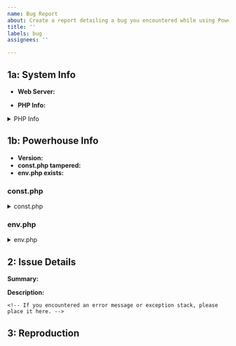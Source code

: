 ```yaml
---
name: Bug Report
about: Create a report detailing a bug you encountered while using Powerhouse
title: ''
labels: bug
assignees: ''

---
```


<!---
Hello, and thank you for choosing to report a bug today!

These comments will be your guide when writing your bug report. You
don't have to remove them, since these will not be shown in your final
report.

Follow the instructions carefully for us to properly attend to your report.
 --->
<!--
STEP 1a: Determining your Powerhouse installation.

==============================================
YOU CAN AUTOMATICALLY BUILD STEP 1a AND 1b WITH POWERHOUSE.
==============================================
Unless you are unable to run PHP CLI scripts, it is advised that you instead
use the issue writer, located at `/system/cli/issue_writer.php`, which will
automatically compose steps 1a and 1b for you. This will also create additional
information that may help us with your case.

Otherwise, for the following parts, please enter the requested value.
-->
<!-- [!] == AUTO WRITER START == [!]

If you used the issue writer, replace this comment, up until the `AUTO WRITER
STOP` block with the output provided by the auto-writer script.-->
## 1a: System Info
* **Web Server:** <!-- Please enter your web server name and version here (e.g. Apache 2.4) -->

* **PHP Info:**
<details>
<summary>PHP Info</summary>

```
<!-- Enter the output of the terminal command `php -r "phpinfo(INFO_GENERAL);"` here. Feel free to censor any information that might be personal to you. -->
```
</details>

## 1b: Powerhouse Info
* **Version:** <!-- Enter your Powerhouse version here -->
* **const.php tampered:** <!-- State if you modified your const.php file. (Yes/No) -->
* **env.php exists:** <!-- State if you have an installed env.php file. (Yes/No) -->

### const.php

<details>
<summary>const.php</summary>

```
<!-- Enter the contents of your const.php file here. -->
```
</details>

### env.php

<details>
<summary>env.php</summary>

```
<!-- Enter the contents of your env.php file here. Feel free to censor any information that might be personal to you. -->
```
</details>
<!-- [!] == AUTO WRITER STOP == [!] -->

## 2: Issue Details
<!-- For the following, please replace the comments with what is being asked.-->

**Summary:** <!-- Please concisely state the issue you experienced here. -->

**Description:** <!-- Please describe, as accurately as you can, the issue that you experienced). -->

```
<!-- If you encountered an error message or exception stack, please place it here. -->
```

<!-- If you have any screenshots, please attach them as well. -->

## 3: Reproduction
<!-- Please exactly state what was done in order to get the error you found. If you do not know how did you encounter the error, simply put what you were last doing prior to the error. -->


<!-- ALL DONE! -->
<!-- Once you're done with writing your issue report, feel free to submit it. Someone from the Powerhouse team will be there to respond as soon as they're available. -->
